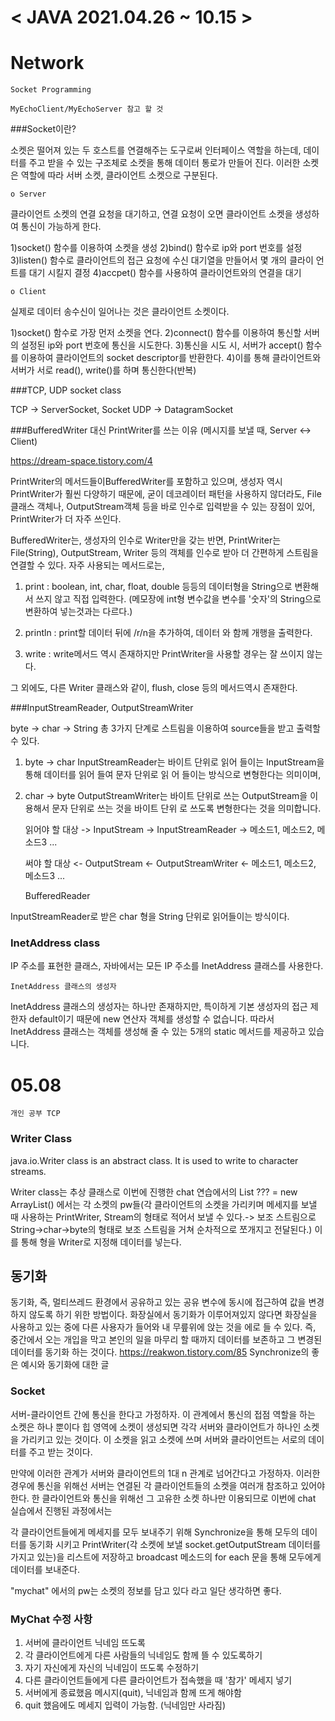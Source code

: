 # 				< JAVA 2021.04.26 ~ 10.15 >



# Network

	Socket Programming

	MyEchoClient/MyEchoServer 참고 할 것 
	
	
###Socket이란?

소켓은 떨어져 있는 두 호스트를 연결해주는 도구로써 인터페이스 역할을 하는데, 데이터를 주고 받을 수 있는 구조체로 소켓을 통해 데이터 통로가 만들어 진다. 이러한 소켓은 역할에 따라 서버 소켓, 클라이언트 소켓으로 구분된다.


	o Server

클라이언트 소켓의 연결 요청을 대기하고, 연결 요청이 오면 클라이언트 소켓을 생성하여 통신이 가능하게 한다.

1)socket() 함수를 이용하여 소켓을 생성
2)bind() 함수로 ip와 port 번호를 설정
3)listen() 함수로 클라이언트의 접근 요청에 수신 대기열을 만들어서 몇 개의 클라이	언트를 대기 시킬지 결정 
4)accpet() 함수를 사용하여 클라이언트와의 연결을 대기 


	o Client

실제로 데이터 송수신이 일어나는 것은 클라이언트 소켓이다.

1)socket() 함수로 가장 먼저 소켓을 연다.
2)connect() 함수를 이용하여 통신할 서버의 설정된 ip와 port 번호에 통신을 시도한다.
3)통신을 시도 시, 서버가 accept() 함수를 이용하여 클라이언트의 socket descriptor를 반환한다.
4)이를 통해 클라이언트와 서버가 서로 read(), write()를 하며 통신한다(반복)


###TCP, UDP socket class 
	
TCP -> ServerSocket, Socket
UDP -> DatagramSocket



###BufferedWriter 대신 PrintWriter를 쓰는 이유 (메시지를 보낼 때, Server <-> Client)

https://dream-space.tistory.com/4


PrintWriter의 메서드들이BufferedWriter를 포함하고 있으며, 
생성자 역시 PrintWriter가 훨씬 다양하기 때문에, 
굳이 데코레이터 패턴을 사용하지 않더라도, File클래스 객체나,
OutputStream객체 등을 바로 인수로 입력받을 수 있는 장점이 있어, 
PrintWriter가 더 자주 쓰인다.

BufferedWriter는, 생성자의 인수로 Writer만을 갖는 반면,
PrintWriter는 File(String), OutputStream, Writer 등의 객체를 
인수로 받아 더 간편하게 스트림을 연결할 수 있다.
자주 사용되는 메서드로는,

1. print : boolean, int, char, float, double 등등의 데이터형을 String으로 변환해서 쓰지 않고 직접 입력한다. (메모장에 int형 변수값을 변수를 '숫자'의 String으로 변환하여 넣는것과는 다르다.)

2. println : print할 데이터 뒤에 /r/n을 추가하여, 데이터 와 함께 개행을 출력한다.

3. write : write메서드 역시 존재하지만 PrintWriter을 사용할 경우는 잘 쓰이지 않는다.

그 외에도, 다른 Writer 클래스와 같이, flush, close 등의 메서드역시 존재한다.




###InputStreamReader, OutputStreamWriter



byte -> char -> String 총 3가지 단계로 스트림을 이용하여 source들을 받고 출력할 수 있다.


1. byte -> char
	InputStreamReader는 바이트 단위로 읽어 들이는 InputStream을 통해 데이터를 읽어 들여 문자 단위로 읽	어 들이는 방식으로 변형한다는 의미이며,


2. char -> byte
	OutputStreamWriter는 바이트 단위로 쓰는 OutputStream을 이용해서 문자 단위로 쓰는 것을 바이트 단위
	로 쓰도록 변형한다는 것을 의미합니다.
	
	읽어야 할 대상 -> InputStream -> InputStreamReader -> 메소드1, 메소드2, 메소드3 ...
	
	써야 할 대상 <- OutputStream <- OutputStreamWriter <- 메소드1, 메소드2, 메소드3 ...
	
	 BufferedReader

InputStreamReader로 받은 char 형을 String 단위로 읽어들이는 방식이다.

### InetAddress class
	
IP 주소를 표현한 클래스, 자바에서는 모든 IP 주소를 InetAddress 클래스를 사용한다.

	InetAddress 클래스의 생성자
InetAddress 클래스의 생성자는 하나만 존재하지만, 특이하게 기본 생성자의 접근 제한자 default이기 때문에 new 연산자 객체를 생성할 수 없습니다. 따라서 InetAddress 클래스는 객체를 생성해 줄 수 있는 5개의 static 메서드를 제공하고 있습니다.

	

# 05.08

	개인 공부 TCP
	
	
### Writer Class

java.io.Writer class is an abstract class. It is used to write to character streams.

Writer class는 추상 클래스로 이번에 진행한 chat 연습에서의 
List<Writer> ??? = new ArrayList<Writer>() 
에서는 각 소켓의 pw들(각 클라이언트의 소켓을 가리키며 메세지를 보낼 때 사용하는 PrintWriter, Stream의 형태로 적어서 보낼 수 있다.-> 보조 스트림으로 String->char->byte의 형태로 보조 스트림을 거쳐 순차적으로 쪼개지고 전달된다.)
이를 통해 형을 Writer로 지정해 데이터를 넣는다.


## 동기화

동기화, 즉, 멀티쓰레드 환경에서 공유하고 있는 공유 변수에 동시에 접근하여 값을 변경하지 않도록 하기 위한 방법이다.
화장실에서 동기화가 이루어져있지 않다면 화장실을 사용하고 있는 중에 다른 사용자가 들어와 내 무릎위에 앉는 것을 에로 들 수 있다.
즉, 중간에서 오는 개입을 막고 본인의 일을 마무리 할 때까지 데이터를 보존하고 그 변경된 데이터를 동기화 하는 것이다.
	https://reakwon.tistory.com/85 
	Synchronize의 좋은 예시와 동기화에 대한 글 
	
	
### Socket

서버-클라이언트 간에 통신을 한다고 가정하자.
이 관계에서 통신의 접점 역할을 하는 소켓은 하나 뿐이다
힙 영역에 소켓이 생성되면 각각 서버와 클라이언트가 하나인 소켓을 가리키고 있는 것이다.
이 소켓을 읽고 소켓에 쓰며 서버와 클라이언트는 서로의 데이터를 주고 받는 것이다.

만약에 이러한 관계가 서버와 클라이언트의 1대 n 관계로 넘어간다고 가정하자.
이러한 경우에 통신을 위해선 서버는 연결된 각 클라이언트들의 소켓을 여러개 참조하고 있어야 한다.
한 클라이언트와 통신을 위해선 그 고유한 소켓 하나만 이용되므로 
이번에 chat 실습에서 진행된 과정에서는

각 클라이언트들에게 메세지를 모두 보내주기 위해 Synchronize을 통해 모두의 데이터를 동기화 시키고
PrintWriter(각 소켓에 보낼 socket.getOutputStream 데이터를 가지고 있는)을 
리스트에 저장하고 broadcast 메소드의  for each 문을 통해 모두에게 데이터를 보내준다.

"mychat" 에서의 pw는 소켓의 정보를 담고 있다 라고 일단 생각하면 좋다.


### MyChat 수정 사항

1. 서버에 클라이언트 닉네임 뜨도록 
2. 각 클라이언트에게 다른 사람들의 닉네임도 함께 뜰 수 있도록하기
3. 자기 자신에게 자신의 닉네임이 뜨도록 수정하기
4. 다른 클라이언트들에게 다른 클라이언트가 접속했을 때 '참가' 메세지 넣기
5. 서버에게 종료했음 메시지(quit), 닉네임과 함께 뜨게 해야함
6. quit 했음에도 메세지 입력이 가능함. (닉네임만 사라짐)



